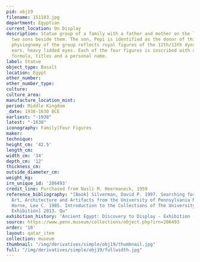 ```yaml
---
pid: obj19
filename: 151103.jpg
department: Egyptian
current_location: On Display
description: Statue group of a family with a father and mother on the left and their
  two sons beside them. The son, Pepi is identified as the donor of this statue. The
  physiognomy of the group reflects royal figures of the 12th/13th dyns. with large
  ears, heavy lidded eyes. Each of the four figures is inscribed with an offering
  formula, titles and a personal name.
label: Statue
object_type: Basalt
location: Egypt
other_number:
other_number_type:
culture:
culture_area:
manufacture_location_mint:
period: Middle Kingdom
_date: 1938-1630 BCE
earliest: "-1938"
latest: "-1630"
iconography: Family|Four Figures
maker:
technique:
height_cm: '42.5'
length_cm:
width_cm: '34'
depth_cm: '12'
thickness_cm:
outside_diameter_cm:
weight_kg:
irn_unique_id: '206493'
credit_line: Purchased from Nasli M. Heermaneck, 1959
reference_bibliography: "[Book] Silverman, David P. 1997. Searching for Ancient Egypt:
  Art, Architecture and Artifacts from the University of Pennsylvania Museum.|[Book]
  Horne, Lee C. 1985. Introduction to the Collections of The University Museum.|[Catalogue,
  Exhibition] 2013. Qu"
exhibition_history: 'Ancient Egypt: Discovery to Display - Exhibition (23 Feb 2019)'
source: https://www.penn.museum/collections/object.php?irn=206493
order: '18'
layout: qatar_item
collection: museum
thumbnail: "/img/derivatives/simple/obj19/thumbnail.jpg"
full: "/img/derivatives/simple/obj19/fullwidth.jpg"
---
```

